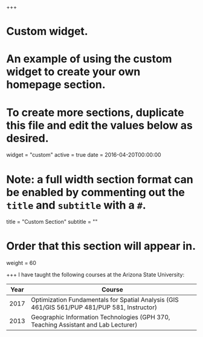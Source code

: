 +++
# Custom widget.
# An example of using the custom widget to create your own homepage section.
# To create more sections, duplicate this file and edit the values below as desired.
widget = "custom"
active = true
date = 2016-04-20T00:00:00

# Note: a full width section format can be enabled by commenting out the `title` and `subtitle` with a `#`.
title = "Custom Section"
subtitle = ""

# Order that this section will appear in.
weight = 60

+++
I have taught the following courses at the Arizona State University:

Year|Course|
----|------| 
2017|Optimization Fundamentals for Spatial Analysis (GIS 461/GIS 561/PUP 481/PUP 581, Instructor)
2013|Geographic Information Technologies (GPH 370, Teaching Assistant and Lab Lecturer)
